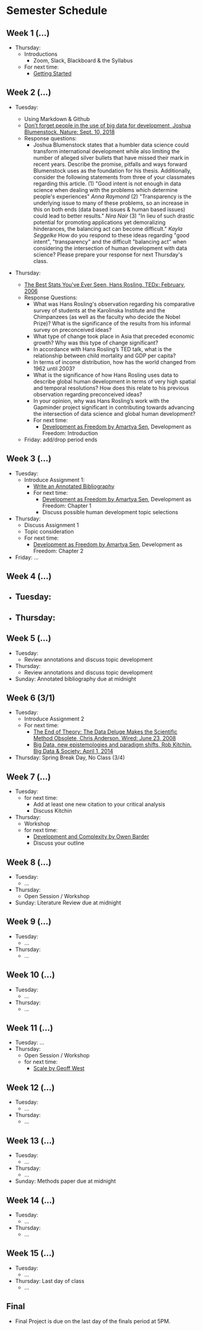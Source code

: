 # Semester Schedule

## Week 1 (...)
- Thursday:
	- Introductions
		- Zoom, Slack, Blackboard & the Syllabus
	- For next time:
		- [Getting Started](https://tyler-frazier.github.io/dsbook/getting_started.html)

## Week 2 (...)
- Tuesday:
	- Using Markdown & Github
	- [Don’t forget people in the use of big data for development, Joshua Blumenstock.  Nature: Sept. 10, 2018](https://www.nature.com/articles/d41586-018-06215-5)
	- Response questions:
		- Joshua Blumenstock states that a humbler data science could transform international development while also limiting the number of alleged silver bullets that have missed their mark in recent years. Describe the promise, pitfalls and ways forward Blumenstock uses as the foundation for his thesis. Additionally, consider the following statements from three of your classmates regarding this article. (1) "Good intent is not enough in data science when dealing with the problems which determine people's experiences" *Anna Raymond* (2) "Transparency is the underlying issue to many of these problems, so an increase in this on both ends (data based issues & human based issues) could lead to better results." *Nira Nair* (3) "In lieu of such drastic potential for promoting applications yet demoralizing hinderances, the balancing act can become difficult." *Kayla Seggelke* How do you respond to these ideas regarding "good intent", "transparency" and the difficult "balancing act" when considering the intersection of human development with data science? Please prepare your response for next Thursday's class.
		
- Thursday:  
  	- [The Best Stats You've Ever Seen, Hans Rosling.  TEDx: February, 2006](https://www.ted.com/talks/hans_rosling_the_best_stats_you_ve_ever_seen?language=en)  
  	- Response Questions:
  		- What was Hans Rosling's observation regarding his comparative survey of students at the Karolinska Institute and the Chimpanzees (as well as the faculty who decide the Nobel Prize)? What is the significance of the results from his informal survey on preconceived ideas?  
  		- What type of change took place in Asia that preceded economic growth?  Why was this type of change significant?
  		- In accordance with Hans Rosling’s TED talk, what is the relationship between child mortality and GDP per capita?  
  		- In terms of income distribution, how has the world changed from 1962 until 2003?  
  		- What is the significance of how Hans Rosling uses data to describe global human development in terms of very high spatial and temporal resolutions?  How does this relate to his previous observation regarding preconceived ideas?  
  		- In your opinion, why was Hans Rosling’s work with the Gapminder project significant in contributing towards advancing the intersection of data science and global human development?  
		- For next time:  
  			- [Development as Freedom by Amartya Sen](https://dsfall21.slack.com/files/U02DA5H2NGJ/F02E98U4ERX/sen_devfree_intro_2.pdf), Development as Freedom: Introduction  
	- Friday: add/drop period ends

## Week 3 (...)
- Tuesday:
	- Introduce Assignment 1: 
	  	- [Write an Annotated Bibliography](assignment1.html)
		- For next time:
			- [Development as Freedom by Amartya Sen](https://slack-files.com/TFB8EJWF3-F019P8YMQR4-959290c40c), Development as Freedom: Chapter 1
			- Discuss possible human development topic selections
- Thursday:
	- Discuss Assignment 1
	- Topic consideration
	- For next time: 
		- [Development as Freedom by Amartya Sen](https://slack-files.com/TFB8EJWF3-F019P8YMQR4-959290c40c), Development as Freedom: Chapter 2 
- Friday: ...

## Week 4 (...)
- Tuesday:
	-
- Thursday:
	- 
	
## Week 5 (...)
- Tuesday:
	- Review annotations and discuss topic development
- Thursday:
	- Review annotations and discuss topic development
- Sunday: Annotated bibliography due at midnight

## Week 6 (3/1)
- Tuesday:
	- Introduce Assignment 2
	- For next time:
		- [The End of Theory: The Data Deluge Makes the Scientific Method Obsolete, Chris Anderson.  Wired: June 23, 2008](https://www.wired.com/2008/06/pb-theory/)
		- [Big Data, new epistemologies and paradigm shifts, Rob Kitchin.  Big Data & Society: April 1, 2014](https://journals.sagepub.com/doi/full/10.1177/2053951714528481)
- Thursday: Spring Break Day, No Class (3/4)

## Week 7 (...)
- Tuesday:
	- for next time:
		- Add at least one new citation to your critical analysis
		- Discuss Kitchin
- Thursday:
	- Workshop
	- for next time:
		- [Development and Complexity by Owen Barder](https://www.youtube.com/watch?v=02EZPxPcFqs)
		- Discuss your outline

## Week 8 (...)
- Tuesday:
	- ...
- Thursday:
	- Open Session / Workshop
- Sunday: Literature Review due at midnight

## Week 9 (...)
- Tuesday:
	- ...
- Thursday:
	- ...

## Week 10 (...)
- Tuesday:
	- ...
- Thursday:
	- ...

## Week 11 (...)
- Tuesday: ...
- Thursday:
	- Open Session / Workshop
	- for next time:
	   - [Scale by Geoff West](https://wmdsp.slack.com/files/U01JVGU7TGE/F01TP4Y055Y/west_scale.pdf)

## Week 12 (...)
- Tuesday:
	- ...
- Thursday:
	- ...

## Week 13 (...)
- Tuesday:
	- ...
- Thursday:
	- ...
- Sunday: Methods paper due at midnight


## Week 14 (...)
- Tuesday:
	- ...
- Thursday:
	- ...

## Week 15 (...)
- Tuesday:
	- ...
- Thursday: Last day of class
	- ...

## Final
- Final Project is due on the last day of the finals period at 5PM.
